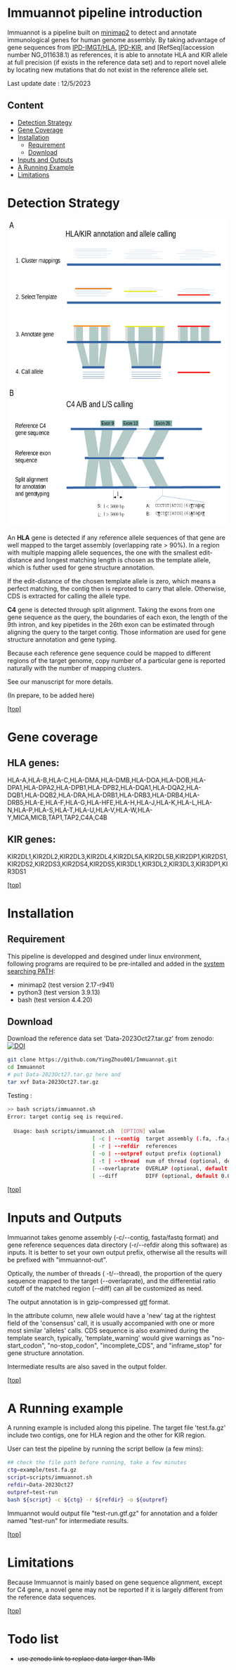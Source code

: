 # Immuannot pipeline introduction

Immuannot is a pipeline built on [minimap2](https://github.com/lh3/minimap2) 
to detect and annotate immunological genes for human genome assembly. 
By taking advantage of gene sequences from 
[IPD-IMGT/HLA](https://www.ebi.ac.uk/ipd/imgt/hla/),
[IPD-KIR](https://www.ebi.ac.uk/ipd/kir/), and
[RefSeq](accession number NG_011638.1)
as references,
it is able to annotate HLA and KIR allele at full precision (if exists in the
reference data set) and to report novel allele by locating new mutations that do not
exist in the reference allele set.

Last update date : 12/5/2023

Content
--------

- [Detection Strategy](#detection-strategy)
- [Gene Coverage](#gene-coverage)
- [Installation](#installation)
    - [Requirement](#requirement)
    - [Download](#download)
- [Inputs and Outputs](#inputs-and-outputs)
- [A Running Example](#a-running-example)
- [Limitations](#limitations)


# Detection Strategy


<img src=figs/pipeline-simple.png width="550" height="700" />

An __HLA__ gene is detected if any reference allele sequences of that gene are well mapped 
to the target assembly (overlapping rate > 90%). 
In a region with multiple mapping allele sequences, the one with the smallest 
edit-distance and longest matching length is chosen as the template allele, 
which is futher used for gene structure annotation.

If the edit-distance of the chosen template allele is zero, which means a perfect
matching, the contig then is reproted to carry that allele. 
Otherwise, CDS is extracted for calling the allele type.

__C4__ gene is detected through split alignment. Taking the exons from
one gene sequence as the query, the boundaries of each exon, 
the length of the 9th intron, and key pipetides in the 26th exon can 
be estimated through aligning the query to the target contig. 
Those information are used for gene structure annotation and gene typing. 

Because each reference gene sequence could be mapped to different regions
of the target genome, copy number of a particular gene 
is reported naturally with the number of mapping clusters.

See our manuscript for more details.

(In prepare, to be added here)

[\[top\]](#content)

# Gene coverage

## __HLA__ genes: 

HLA-A,HLA-B,HLA-C,HLA-DMA,HLA-DMB,HLA-DOA,HLA-DOB,HLA-DPA1,HLA-DPA2,HLA-DPB1,HLA-DPB2,HLA-DQA1,HLA-DQA2,HLA-DQB1,HLA-DQB2,HLA-DRA,HLA-DRB1,HLA-DRB3,HLA-DRB4,HLA-DRB5,HLA-E,HLA-F,HLA-G,HLA-HFE,HLA-H,HLA-J,HLA-K,HLA-L,HLA-N,HLA-P,HLA-S,HLA-T,HLA-U,HLA-V,HLA-W,HLA-Y,MICA,MICB,TAP1,TAP2,C4A,C4B

## __KIR__ genes: 

KIR2DL1,KIR2DL2,KIR2DL3,KIR2DL4,KIR2DL5A,KIR2DL5B,KIR2DP1,KIR2DS1,KIR2DS2,KIR2DS3,KIR2DS4,KIR2DS5,KIR3DL1,KIR3DL2,KIR3DL3,KIR3DP1,KIR3DS1

[\[top\]](#content)

# Installation

## Requirement

This pipeline is developped and desgined under linux environment, following
programs are required to be pre-intalled and added in the [system searching PATH](https://linuxize.com/post/how-to-add-directory-to-path-in-linux/):

* minimap2 (test version 2.17-r941)
* python3 (test version 3.9.13)
* bash (test version 4.4.20)

## Download

Download the reference data set 'Data-2023Oct27.tar.gz' from zenodo: [![DOI](https://zenodo.org/badge/DOI/10.5281/zenodo.8372992.svg)](https://doi.org/10.5281/zenodo.8372992)



```bash
git clone https://github.com/YingZhou001/Immuannot.git
cd Immuannot
# put Data-2023Oct27.tar.gz here and 
tar xvf Data-2023Oct27.tar.gz
```

Testing :

```bash
>> bash scripts/immuannot.sh
Error: target contig seq is required.

  Usage: bash scripts/immuannot.sh  [OPTION] value
                           [ -c | --contig  target assembly (.fa, .fa.gz)       ]
                           [ -r | --refdir  references                          ]
                           [ -o | --outpref output prefix (optional)            ]
                           [ -t | --thread  num of thread (optional, default 3) ]
                           [ --overlaprate  OVERLAP (optional, default 0.9)     ]
                           [ --diff         DIFF (optional, default 0.03)       ]
```


[\[top\]](#content)

# Inputs and Outputs

Immuannot takes genome assembly (-c/--contig, fasta/fastq format) and gene reference
sequences data directory (-r/--refdir along this software) as inputs. 
It is better to set your own output prefix, otherwise all the results will be
prefixed with "immuannot-out".

Optically, the number of threads ( -t/--thread), 
the proportion of the query sequence mapped to the target (--overlaprate),
and the differential ratio cutoff of the matched region (--diff) 
can all be customized as need.

The output annotation is in gzip-compressed [gtf](https://useast.ensembl.org/info/website/upload/gff.html) format.

In the attribute column, new allele would have a 'new' tag at the rightest field 
of the 'consensus' call, it is usually accompanied with one or more most similar
'alleles' calls. 
CDS sequence is also examined during the template search, typically, 
'template\_warning' would give warnings as "no-start\_codon", "no-stop\_codon", 
"incomplete\_CDS", and "inframe\_stop" for gene structure annotation.

Intermediate results are also saved in the output folder.

[\[top\]](#content)

# A Running example

A running example is included along this pipeline. 
The target file 'test.fa.gz' include two contigs, one for HLA region 
and the other for KIR region.

User can test the pipeline by running the script bellow (a few mins):

```bash
## check the file path before running, take a few minutes
ctg=example/test.fa.gz
script=scripts/immuannot.sh
refdir=Data-2023Oct27
outpref=test-run
bash ${script} -c ${ctg} -r ${refdir} -o ${outpref}
```

Immuannot would output file "test-run.gtf.gz" for annotation and a folder named
"test-run" for intermediate results.

[\[top\]](#content)

# Limitations

Because Immuannot is mainly based on gene sequence alignment, except for C4 gene, a novel gene may not be reported if it is largely different from the reference data sequences.

[\[top\]](#content)


# Todo list

 * ~~use zenodo link to replace data larger than 1Mb~~
